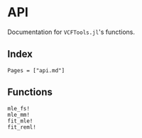 
# API

Documentation for `VCFTools.jl`'s functions.

## Index

```@index
Pages = ["api.md"]
```

## Functions

```@docs
mle_fs!
mle_mm!
fit_mle!
fit_reml!
```
